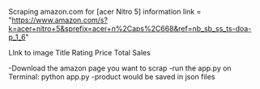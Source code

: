 Scraping amazon.com for [acer Nitro 5] information
link = "https://www.amazon.com/s?k=acer+nitro+5&sprefix=acer+n%2Caps%2C668&ref=nb_sb_ss_ts-doa-p_1_6"

LInk to image
Title
Rating
Price
Total Sales


-Download the amazon page you want to scrap
-run the app.py on Terminal: python app.py
-product would be saved in json files
